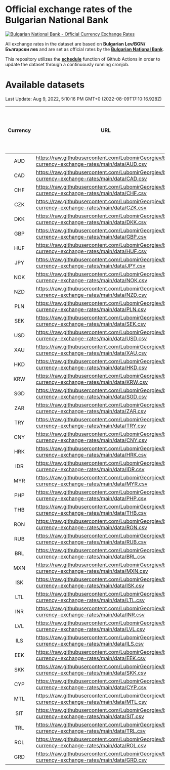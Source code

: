 # Official exchange rates of the Bulgarian National Bank

[![Bulgarian National Bank - Official Currency Exchange Rates](https://github.com/LubomirGeorgiev/bnb-currency-exchange-rates/actions/workflows/update-rates.yml/badge.svg?branch=main)](https://github.com/LubomirGeorgiev/bnb-currency-exchange-rates/actions/workflows/update-rates.yml)

All exchange rates in the dataset are based on **Bulgarian Lev/BGN/Български лев** and are set as official rates by the [**Bulgarian National Bank**](https://www.bnb.bg/Statistics/StExternalSector/StExchangeRates/StERForeignCurrencies/index.htm?toLang=_EN).

This repository utilizes the [**schedule**](https://docs.github.com/en/actions/reference/events-that-trigger-workflows) function of Github Actions in order to update the dataset through a continuously running cronjob.

# Available datasets

<!-- START LINKS (DO NOT EVER FU*ING DELETE THIS COMMENT FOR THE LOVE OF YOUR LIFE!!! IF YOU ARE CURIOS HOW IT WORKS, YOU CAN HAVE A LOOK AT ./src/updateReadme.ts) -->

Last Update: Aug 9, 2022, 5:10:16 PM GMT+0 (2022-08-09T17:10:16.928Z)

| Currency | URL                                                                                             | Number of records | Number of missing days that were filled in |
| :------: | ----------------------------------------------------------------------------------------------- | :---------------: | :----------------------------------------: |
|   AUD    | https://raw.githubusercontent.com/LubomirGeorgiev/bnb-currency-exchange-rates/main/data/AUD.csv |       8217        |                    2536                    |
|   CAD    | https://raw.githubusercontent.com/LubomirGeorgiev/bnb-currency-exchange-rates/main/data/CAD.csv |       8217        |                    2536                    |
|   CHF    | https://raw.githubusercontent.com/LubomirGeorgiev/bnb-currency-exchange-rates/main/data/CHF.csv |       8217        |                    2536                    |
|   CZK    | https://raw.githubusercontent.com/LubomirGeorgiev/bnb-currency-exchange-rates/main/data/CZK.csv |       8217        |                    2536                    |
|   DKK    | https://raw.githubusercontent.com/LubomirGeorgiev/bnb-currency-exchange-rates/main/data/DKK.csv |       8217        |                    2536                    |
|   GBP    | https://raw.githubusercontent.com/LubomirGeorgiev/bnb-currency-exchange-rates/main/data/GBP.csv |       8217        |                    2536                    |
|   HUF    | https://raw.githubusercontent.com/LubomirGeorgiev/bnb-currency-exchange-rates/main/data/HUF.csv |       8217        |                    2536                    |
|   JPY    | https://raw.githubusercontent.com/LubomirGeorgiev/bnb-currency-exchange-rates/main/data/JPY.csv |       8217        |                    2536                    |
|   NOK    | https://raw.githubusercontent.com/LubomirGeorgiev/bnb-currency-exchange-rates/main/data/NOK.csv |       8217        |                    2536                    |
|   NZD    | https://raw.githubusercontent.com/LubomirGeorgiev/bnb-currency-exchange-rates/main/data/NZD.csv |       8217        |                    2536                    |
|   PLN    | https://raw.githubusercontent.com/LubomirGeorgiev/bnb-currency-exchange-rates/main/data/PLN.csv |       8217        |                    2536                    |
|   SEK    | https://raw.githubusercontent.com/LubomirGeorgiev/bnb-currency-exchange-rates/main/data/SEK.csv |       8217        |                    2536                    |
|   USD    | https://raw.githubusercontent.com/LubomirGeorgiev/bnb-currency-exchange-rates/main/data/USD.csv |       8217        |                    2536                    |
|   XAU    | https://raw.githubusercontent.com/LubomirGeorgiev/bnb-currency-exchange-rates/main/data/XAU.csv |       8217        |                    2538                    |
|   HKD    | https://raw.githubusercontent.com/LubomirGeorgiev/bnb-currency-exchange-rates/main/data/HKD.csv |       7915        |                    2445                    |
|   KRW    | https://raw.githubusercontent.com/LubomirGeorgiev/bnb-currency-exchange-rates/main/data/KRW.csv |       7915        |                    2445                    |
|   SGD    | https://raw.githubusercontent.com/LubomirGeorgiev/bnb-currency-exchange-rates/main/data/SGD.csv |       7915        |                    2445                    |
|   ZAR    | https://raw.githubusercontent.com/LubomirGeorgiev/bnb-currency-exchange-rates/main/data/ZAR.csv |       7915        |                    2445                    |
|   TRY    | https://raw.githubusercontent.com/LubomirGeorgiev/bnb-currency-exchange-rates/main/data/TRY.csv |       6397        |                    1975                    |
|   CNY    | https://raw.githubusercontent.com/LubomirGeorgiev/bnb-currency-exchange-rates/main/data/CNY.csv |       6277        |                    1939                    |
|   HRK    | https://raw.githubusercontent.com/LubomirGeorgiev/bnb-currency-exchange-rates/main/data/HRK.csv |       6277        |                    1939                    |
|   IDR    | https://raw.githubusercontent.com/LubomirGeorgiev/bnb-currency-exchange-rates/main/data/IDR.csv |       6277        |                    1939                    |
|   MYR    | https://raw.githubusercontent.com/LubomirGeorgiev/bnb-currency-exchange-rates/main/data/MYR.csv |       6277        |                    1939                    |
|   PHP    | https://raw.githubusercontent.com/LubomirGeorgiev/bnb-currency-exchange-rates/main/data/PHP.csv |       6277        |                    1939                    |
|   THB    | https://raw.githubusercontent.com/LubomirGeorgiev/bnb-currency-exchange-rates/main/data/THB.csv |       6277        |                    1939                    |
|   RON    | https://raw.githubusercontent.com/LubomirGeorgiev/bnb-currency-exchange-rates/main/data/RON.csv |       6218        |                    1921                    |
|   RUB    | https://raw.githubusercontent.com/LubomirGeorgiev/bnb-currency-exchange-rates/main/data/RUB.csv |       6116        |                    1887                    |
|   BRL    | https://raw.githubusercontent.com/LubomirGeorgiev/bnb-currency-exchange-rates/main/data/BRL.csv |       5308        |                    1643                    |
|   MXN    | https://raw.githubusercontent.com/LubomirGeorgiev/bnb-currency-exchange-rates/main/data/MXN.csv |       5308        |                    1643                    |
|   ISK    | https://raw.githubusercontent.com/LubomirGeorgiev/bnb-currency-exchange-rates/main/data/ISK.csv |       5219        |                    1616                    |
|   LTL    | https://raw.githubusercontent.com/LubomirGeorgiev/bnb-currency-exchange-rates/main/data/LTL.csv |       5152        |                    1581                    |
|   INR    | https://raw.githubusercontent.com/LubomirGeorgiev/bnb-currency-exchange-rates/main/data/INR.csv |       4941        |                    1529                    |
|   LVL    | https://raw.githubusercontent.com/LubomirGeorgiev/bnb-currency-exchange-rates/main/data/LVL.csv |       4790        |                    1470                    |
|   ILS    | https://raw.githubusercontent.com/LubomirGeorgiev/bnb-currency-exchange-rates/main/data/ILS.csv |       4217        |                    1310                    |
|   EEK    | https://raw.githubusercontent.com/LubomirGeorgiev/bnb-currency-exchange-rates/main/data/EEK.csv |       3997        |                    1223                    |
|   SKK    | https://raw.githubusercontent.com/LubomirGeorgiev/bnb-currency-exchange-rates/main/data/SKK.csv |       2969        |                    911                     |
|   CYP    | https://raw.githubusercontent.com/LubomirGeorgiev/bnb-currency-exchange-rates/main/data/CYP.csv |       2905        |                    889                     |
|   MTL    | https://raw.githubusercontent.com/LubomirGeorgiev/bnb-currency-exchange-rates/main/data/MTL.csv |       2603        |                    798                     |
|   SIT    | https://raw.githubusercontent.com/LubomirGeorgiev/bnb-currency-exchange-rates/main/data/SIT.csv |       2541        |                    777                     |
|   TRL    | https://raw.githubusercontent.com/LubomirGeorgiev/bnb-currency-exchange-rates/main/data/TRL.csv |       1818        |                    559                     |
|   ROL    | https://raw.githubusercontent.com/LubomirGeorgiev/bnb-currency-exchange-rates/main/data/ROL.csv |       1697        |                    524                     |
|   GRD    | https://raw.githubusercontent.com/LubomirGeorgiev/bnb-currency-exchange-rates/main/data/GRD.csv |        359        |                    107                     |

<!-- END LINKS (DO NOT EVER FU*ING DELETE THIS COMMENT FOR THE LOVE OF YOUR LIFE!!! IF YOU ARE CURIOS HOW IT WORKS, YOU CAN HAVE A LOOK AT ./src/updateReadme.ts) -->
